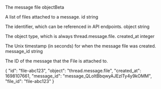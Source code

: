 The message file objectBeta

A list of files attached to a message.
id
string

The identifier, which can be referenced in API endpoints.
object
string

The object type, which is always thread.message.file.
created_at
integer

The Unix timestamp (in seconds) for when the message file was created.
message_id
string

The ID of the message that the File is attached to.


{
  "id": "file-abc123",
  "object": "thread.message.file",
  "created_at": 1698107661,
  "message_id": "message_QLoItBbqwyAJEzlTy4y9kOMM",
  "file_id": "file-abc123"
}
